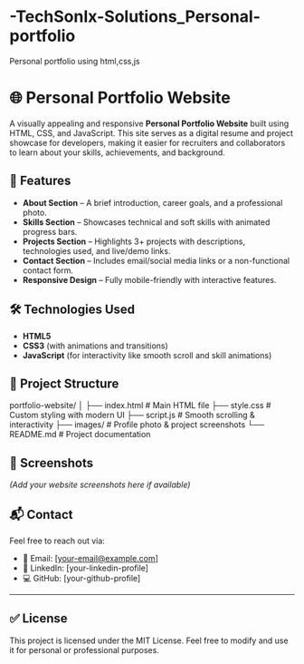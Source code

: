 # -TechSonIx-Solutions_Personal-portfolio
Personal portfolio using html,css,js

# 🌐 Personal Portfolio Website

A visually appealing and responsive **Personal Portfolio Website** built using HTML, CSS, and JavaScript. This site serves as a digital resume and project showcase for developers, making it easier for recruiters and collaborators to learn about your skills, achievements, and background.

## 🚀 Features

- **About Section** – A brief introduction, career goals, and a professional photo.
- **Skills Section** – Showcases technical and soft skills with animated progress bars.
- **Projects Section** – Highlights 3+ projects with descriptions, technologies used, and live/demo links.
- **Contact Section** – Includes email/social media links or a non-functional contact form.
- **Responsive Design** – Fully mobile-friendly with interactive features.

## 🛠️ Technologies Used

- **HTML5**
- **CSS3** (with animations and transitions)
- **JavaScript** (for interactivity like smooth scroll and skill animations)

## 📂 Project Structure

portfolio-website/
│
├── index.html # Main HTML file
├── style.css # Custom styling with modern UI
├── script.js # Smooth scrolling & interactivity
├── images/ # Profile photo & project screenshots
└── README.md # Project documentation


## 🎨 Screenshots

*(Add your website screenshots here if available)*

## 📬 Contact

Feel free to reach out via:
- 📧 Email: [your-email@example.com]
- 💼 LinkedIn: [your-linkedin-profile]
- 💻 GitHub: [your-github-profile]

---

## ✅ License

This project is licensed under the MIT License. Feel free to modify and use it for personal or professional purposes.
